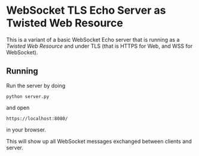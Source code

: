 WebSocket TLS Echo Server as Twisted Web Resource
=================================================

This is a variant of a basic WebSocket Echo server that is running as a *Twisted Web Resource* and under TLS (that is HTTPS for Web, and WSS for WebSocket).

Running
-------

Run the server by doing

    python server.py

and open

    https://localhost:8080/

in your browser.

This will show up all WebSocket messages exchanged between clients and server.
